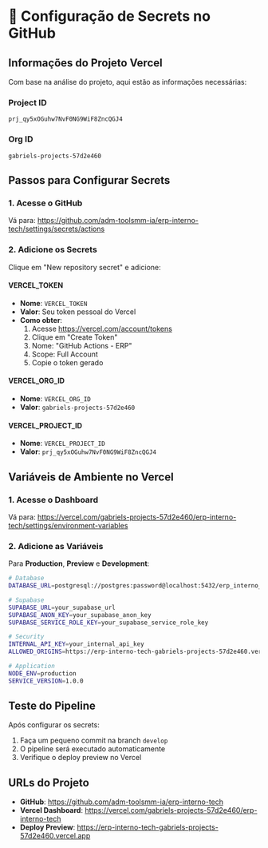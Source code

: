 # 🔐 Configuração de Secrets no GitHub

## Informações do Projeto Vercel

Com base na análise do projeto, aqui estão as informações necessárias:

### Project ID
```
prj_qy5xOGuhw7NvF0NG9WiF8ZncQGJ4
```

### Org ID
```
gabriels-projects-57d2e460
```

## Passos para Configurar Secrets

### 1. Acesse o GitHub
Vá para: https://github.com/adm-toolsmm-ia/erp-interno-tech/settings/secrets/actions

### 2. Adicione os Secrets

Clique em "New repository secret" e adicione:

#### VERCEL_TOKEN
- **Nome**: `VERCEL_TOKEN`
- **Valor**: Seu token pessoal do Vercel
- **Como obter**: 
  1. Acesse https://vercel.com/account/tokens
  2. Clique em "Create Token"
  3. Nome: "GitHub Actions - ERP"
  4. Scope: Full Account
  5. Copie o token gerado

#### VERCEL_ORG_ID
- **Nome**: `VERCEL_ORG_ID`
- **Valor**: `gabriels-projects-57d2e460`

#### VERCEL_PROJECT_ID
- **Nome**: `VERCEL_PROJECT_ID`
- **Valor**: `prj_qy5xOGuhw7NvF0NG9WiF8ZncQGJ4`

## Variáveis de Ambiente no Vercel

### 1. Acesse o Dashboard
Vá para: https://vercel.com/gabriels-projects-57d2e460/erp-interno-tech/settings/environment-variables

### 2. Adicione as Variáveis

Para **Production**, **Preview** e **Development**:

```bash
# Database
DATABASE_URL=postgresql://postgres:password@localhost:5432/erp_interno_tech

# Supabase
SUPABASE_URL=your_supabase_url
SUPABASE_ANON_KEY=your_supabase_anon_key
SUPABASE_SERVICE_ROLE_KEY=your_supabase_service_role_key

# Security
INTERNAL_API_KEY=your_internal_api_key
ALLOWED_ORIGINS=https://erp-interno-tech-gabriels-projects-57d2e460.vercel.app

# Application
NODE_ENV=production
SERVICE_VERSION=1.0.0
```

## Teste do Pipeline

Após configurar os secrets:

1. Faça um pequeno commit na branch `develop`
2. O pipeline será executado automaticamente
3. Verifique o deploy preview no Vercel

## URLs do Projeto

- **GitHub**: https://github.com/adm-toolsmm-ia/erp-interno-tech
- **Vercel Dashboard**: https://vercel.com/gabriels-projects-57d2e460/erp-interno-tech
- **Deploy Preview**: https://erp-interno-tech-gabriels-projects-57d2e460.vercel.app
